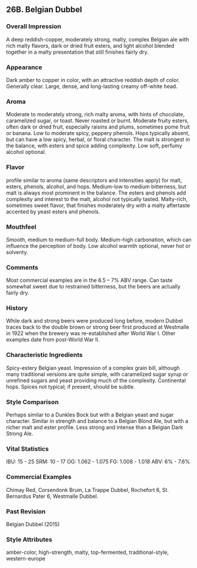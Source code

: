 ## 26B. Belgian Dubbel

### Overall Impression

A deep reddish-copper, moderately strong, malty, complex Belgian ale with rich malty flavors, dark or dried fruit esters, and light alcohol blended together in a malty presentation that still finishes fairly dry.

### Appearance

Dark amber to copper in color, with an attractive reddish depth of color. Generally clear. Large, dense, and long-lasting creamy off-white head.

### Aroma

Moderate to moderately strong, rich malty aroma, with hints of chocolate, caramelized sugar, or toast. Never roasted or burnt. Moderate fruity esters, often dark or dried fruit, especially raisins and plums, sometimes pome fruit or banana. Low to moderate spicy, peppery phenols. Hops typically absent, but can have a low spicy, herbal, or floral character. The malt is strongest in the balance, with esters and spice adding complexity. Low soft, perfumy alcohol optional.

### Flavor

profile similar to aroma (same descriptors and intensities apply) for malt, esters, phenols, alcohol, and hops. Medium-low to medium bitterness, but malt is always most prominent in the balance. The esters and phenols add complexity and interest to the malt, alcohol not typically tasted. Malty-rich, sometimes sweet flavor, that finishes moderately dry with a malty aftertaste accented by yeast esters and phenols.

### Mouthfeel

Smooth, medium to medium-full body. Medium-high carbonation, which can influence the perception of body. Low alcohol warmth optional, never hot or solventy.

### Comments

Most commercial examples are in the 6.5 – 7% ABV range. Can taste somewhat sweet due to restrained bitterness, but the beers are actually fairly dry.

### History

While dark and strong beers were produced long before, modern Dubbel traces back to the double brown or strong beer first produced at Westmalle in 1922 when the brewery was re-established after World War I. Other examples date from post-World War II.

### Characteristic Ingredients

Spicy-estery Belgian yeast. Impression of a complex grain bill, although many traditional versions are quite simple, with caramelized sugar syrup or unrefined sugars and yeast providing much of the complexity. Continental hops. Spices not typical; if present, should be subtle.

### Style Comparison

Perhaps similar to a Dunkles Bock but with a Belgian yeast and sugar character. Similar in strength and balance to a Belgian Blond Ale, but with a richer malt and ester profile. Less strong and intense than a Belgian Dark Strong Ale.

### Vital Statistics

IBU: 15 - 25
SRM: 10 - 17
OG: 1.062 - 1.075
FG: 1.008 - 1.018
ABV: 6% - 7.6%

### Commercial Examples

Chimay Red, Corsendonk Bruin, La Trappe Dubbel, Rochefort 6, St. Bernardus Pater 6, Westmalle Dubbel.

### Past Revision

Belgian Dubbel (2015)

### Style Attributes

amber-color, high-strength, malty, top-fermented, traditional-style, western-europe